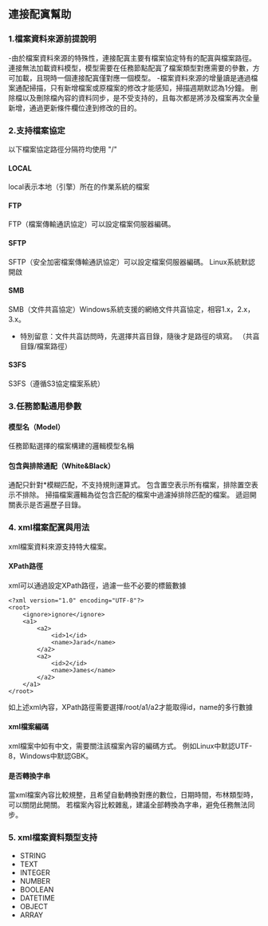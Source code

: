 ## **連接配寘幫助**

### **1.檔案資料來源前提說明**
-由於檔案資料來源的特殊性，連接配寘主要有檔案協定特有的配寘與檔案路徑。 連接無法加載資料模型，模型需要在任務節點配寘了檔案類型對應需要的參數，方可加載，且現時一個連接配寘僅對應一個模型。
-檔案資料來源的增量讀是通過檔案通配掃描，只有新增檔案或原檔案的修改才能感知，掃描週期默認為1分鐘。 刪除檔以及刪除檔內容的資料同步，是不受支持的，且每次都是將涉及檔案再次全量新增，通過更新條件欄位達到修改的目的。

### **2.支持檔案協定**
以下檔案協定路徑分隔符均使用 "/"
#### **LOCAL**
local表示本地（引擎）所在的作業系統的檔案
#### **FTP**
FTP（檔案傳輸通訊協定）可以設定檔案伺服器編碼。
#### **SFTP**
SFTP（安全加密檔案傳輸通訊協定）可以設定檔案伺服器編碼。 Linux系統默認開啟
#### **SMB**
SMB（文件共亯協定）Windows系統支援的網絡文件共亯協定，相容1.x，2.x，3.x。
- 特別留意：文件共亯訪問時，先選擇共亯目錄，隨後才是路徑的填寫。 （共亯目錄/檔案路徑）
#### **S3FS**
S3FS（遵循S3協定檔案系統）

### **3.任務節點通用參數**
#### **模型名（Model）**
任務節點選擇的檔案構建的邏輯模型名稱
#### **包含與排除通配（White&Black）**
通配只針對*模糊匹配，不支持規則運算式。 包含置空表示所有檔案，排除置空表示不排除。 掃描檔案邏輯為從包含匹配的檔案中過濾掉排除匹配的檔案。 遞迴開關表示是否遍歷子目錄。

### **4. xml檔案配寘與用法**
xml檔案資料來源支持特大檔案。
#### **XPath路徑**
xml可以通過設定XPath路徑，過濾一些不必要的標籤數據
```
<?xml version="1.0" encoding="UTF-8"?>
<root>
    <ignore>ignore</ignore>
    <a1>
        <a2>
            <id>1</id>
            <name>Jarad</name>
        </a2>
        <a2>
            <id>2</id>
            <name>James</name>
        </a2>
    </a1>
</root>
```
如上述xml內容，XPath路徑需要選擇/root/a1/a2才能取得id，name的多行數據
#### **xml檔案編碼**
xml檔案中如有中文，需要關注該檔案內容的編碼方式。 例如Linux中默認UTF-8，Windows中默認GBK。
#### **是否轉換字串**
當xml檔案內容比較規整，且希望自動轉換對應的數位，日期時間，布林類型時，可以關閉此開關。 若檔案內容比較雜亂，建議全部轉換為字串，避免任務無法同步。

### **5. xml檔案資料類型支持**
- STRING
- TEXT
- INTEGER
- NUMBER
- BOOLEAN
- DATETIME
- OBJECT
- ARRAY